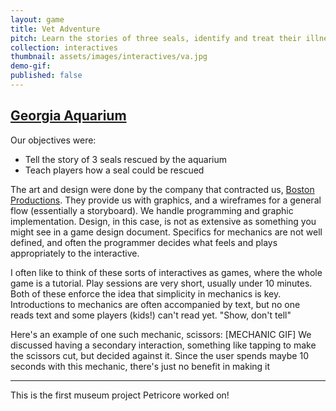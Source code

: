 ```yaml
---
layout: game
title: Vet Adventure
pitch: Learn the stories of three seals, identify and treat their illnesses
collection: interactives
thumbnail: assets/images/interactives/va.jpg
demo-gif:
published: false
--- 
```

## [Georgia Aquarium](https://www.georgiaaquarium.org/)

Our objectives were:
- Tell the story of 3 seals rescued by the aquarium
- Teach players how a seal could be rescued

The art and design were done by the company that contracted us, [Boston Productions](http://www.bostonproductions.com/). They provide us with graphics, and a wireframes for a general flow (essentially a storyboard). We handle programming and graphic implementation. Design, in this case, is not as extensive as something you might see in a game design document. Specifics for mechanics are not well defined, and often the programmer decides what feels and plays appropriately to the interactive.

I often like to think of these sorts of interactives as games, where the whole game is a tutorial. Play sessions are very short, usually under 10 minutes. Both of these enforce the idea that simplicity in mechanics is key. Introductions to mechanics are often accompanied by text, but no one reads text and some players (kids!) can't read yet. "Show, don't tell"

Here's an example of one such mechanic, scissors:
[MECHANIC GIF]
We discussed having a secondary interaction, something like tapping to make the scissors cut, but decided against it. Since the user spends maybe 10 seconds with this mechanic, there's just no benefit in making it 

---
This is the first museum project Petricore worked on!